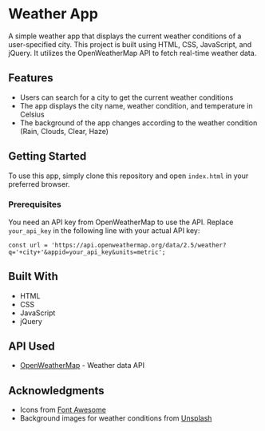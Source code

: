 # Weather App

A simple weather app that displays the current weather conditions of a user-specified city. This project is built using HTML, CSS, JavaScript, and jQuery. It utilizes the OpenWeatherMap API to fetch real-time weather data.

## Features

- Users can search for a city to get the current weather conditions
- The app displays the city name, weather condition, and temperature in Celsius
- The background of the app changes according to the weather condition (Rain, Clouds, Clear, Haze)

## Getting Started

To use this app, simply clone this repository and open `index.html` in your preferred browser.

### Prerequisites

You need an API key from OpenWeatherMap to use the API. Replace `your_api_key` in the following line with your actual API key:
```
const url = 'https://api.openweathermap.org/data/2.5/weather?q='+city+'&appid=your_api_key&units=metric';
```

## Built With

- HTML
- CSS
- JavaScript
- jQuery

## API Used

- [OpenWeatherMap](https://openweathermap.org/api) - Weather data API

## Acknowledgments

- Icons from [Font Awesome](https://fontawesome.com/)
- Background images for weather conditions from [Unsplash](https://unsplash.com/)
